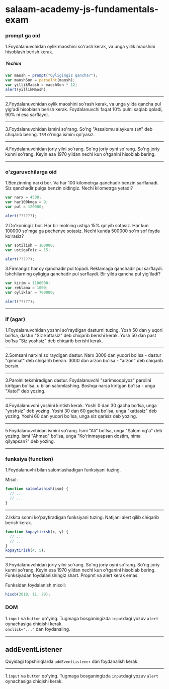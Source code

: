 # salaam-academy-js-fundamentals-exam
### prompt ga oid
1.Foydalanuvchidan oylik maoshini so'rash kerak, va unga yillik maoshini hisoblash berish kerak.
##### Yechim
```javascript
var maosh = prompt("Oyligingiz qancha?");
var maoshSon = parseInt(maosh);
var yillikMaosh = maoshSon * 12;
alert(yillikMaosh);
```

---

2.Foydalanuvchidan oylik maoshini so'rash kerak, va unga yilda qancha pul yig'adi hisoblash berish kerak. Foydalanuvchi faqat 10% pulni saqlab qoladi, 90% ni esa sarflaydi.

---

3.Foydalanuvchidan ismini so'rang. So'ng "Assalomu alaykum `ISM`" deb chiqarib bering. `ISM` o'rniga ismini qo'yasiz.

---

4.Foydalanuvchidan joriy yilni so'rang. So'ng joriy oyni so'rang. So'ng joriy kunni so'rang.
Keyin esa 1970 yildan nechi kun o'tganini hisoblab bering.

---

### o'zgaruvchilarga oid

1.Benzinning narxi bor. Va har 100 kilometrga qanchadir benzin sarflanadi. Siz qanchadir pulga benzin oldingiz. Nechi kilometrga yetadi?
```js
var narx = 4500;
var har100kmga = 9;
var pul = 120000;

alert(??????);
```

2.Do'koningiz bor. Har bir molning ustiga 15% qo'yib sotasiz. Har kun 100000 so'mga ga pechenye sotasiz. Nechi kunda 500000 so'm sof foyda ko'rasiz?
```js
var sotilish = 100000;
var ustigaFoiz = 15;

alert(?????);
```

3.Firmangiz har oy qanchadir pul topadi. Reklamaga qanchadir pul sarflaydi. Ishchilarning oyligiga qanchadir pul sarflaydi. Bir yilda qancha pul yig'iladi?
```js
var kirim = 1100000;
var reklama = 1000;
var oyliklar = 700000;

alert(?????);
```

---

### if (agar)
1.Foydalanuvchidan yoshni so'raydigan dasturni tuzing. Yosh 50 dan y uqori bo'lsa, dastur "Siz kattasiz" deb chiqarib berishi kerak. Yosh 50 dan past bo'lsa "Siz yoshsiz" deb chiqarib berishi kerak.

---

2.Somsani narxini so'raydigan dastur. Narx 3000 dan yuqori bo'lsa - dastur "qimmat" deb chiqarib bersin. 3000 dan arzon bo'lsa - "arzon" deb chiqarib bersin.

---

3.Parolni tekshiradigan dastur. Foydalanuvchi "sarimsoqpiyoz" parolini kiritgan bo'lsa, u bilan salomlashing. Boshqa narsa kiritgan bo'lsa - unga "Xato!" deb yozing.

---

4.Foydalanuvchi yoshini kiritish kerak. Yoshi 0 dan 30 gacha bo'lsa, unga "yoshsiz" deb yozing. Yoshi 30 dan 60 gacha bo'lsa, unga "kattasiz" deb yozing. Yoshi 60 dan yuqori bo'lsa, unga siz qarisiz deb yozing.

---

5.Foydalanuvchidan ismini so'rang. Ismi "Ali" bo'lsa, unga "Salom og'a" deb yozing. Ismi "Ahmad" bo'lsa, unga "Ko'rinmayapsan dostim, nima qilyapsan?" deb yozing.

---

### funksiya (function)

1.Foydalanuvhi bilan salomlashadigan funksiyani tuzing.

Misol:
```js
function salomlashish(ism) {
  // ...
  // ...
}
```
---

2.Ikkita sonni ko'paytiradigan funksiyani tuzing. Natijani alert qilib chiqarib berish kerak.

```js
function kopaytirish(x, y) {
  // ...
  // ...
}
kopaytirish(4, 5);
```
---

3.Foydalanuvchidan joriy yilni so'rang. So'ng joriy oyni so'rang. So'ng joriy kunni so'rang. Keyin esa 1970 yildan nechi kun o'tganini hisoblab bering. Funksiyadan foydalanishingiz shart. Propmt va alert kerak emas.

Funksidan foydalanish misoli:
```js
hisob(2018, 11, 29);
```

### DOM

1.`input` va `button` qo'ying. Tugmaga bosganingizda `input`dagi yozuv `alert` oynachasiga chiqishi kerak.  
`onclick="..."` dan foydanaling.

---

## addEventListener
Quyidagi topshiriqlarda `addEventListener` dan foydanalish kerak.

---

1.`input` va `button` qo'ying. Tugmaga bosganingizda `input`dagi yozuv `alert` oynachasiga chiqishi kerak.
